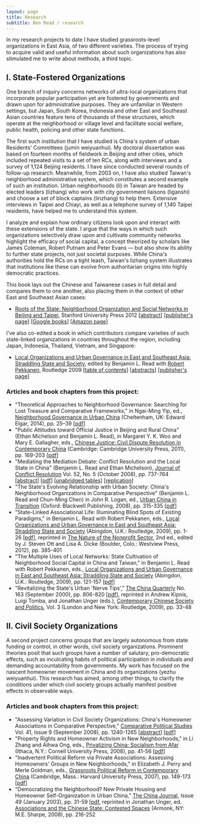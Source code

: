 ```yaml
---
layout: page
title: Research
subtitle: Ben Read / research
---
```

In my research projects to date I have studied grassroots-level organizations in East Asia, of two different varieties. The process of trying to acquire valid and useful information about such organizations has also stimulated me to write about methods, a third topic.

## I. State-Fostered Organizations

One branch of inquiry concerns networks of ultra-local organizations that incorporate popular participation yet are fostered by governments and drawn upon for administrative purposes. They are unfamiliar in Western settings, but Japan, South Korea, Indonesia and other East and Southeast Asian countries feature tens of thousands of these structures, which operate at the neighborhood or village level and facilitate social welfare, public health, policing and other state functions.

The first such institution that I have studied is China's system of urban Residents' Committees (jumin weiyuanhui). My doctoral dissertation was based on fourteen months of fieldwork in Beijing and other cities, which included repeated visits to a set of ten RCs, along with interviews and a survey of 1,124 Beijing residents. I have since conducted several rounds of follow-up research. Meanwhile, from 2003 on, I have also studied Taiwan's neighborhood administrative system, which constitutes a second example of such an institution. Urban neighborhoods (li) in Taiwan are headed by elected leaders (lizhang) who work with city government liaisons (liganshi) and choose a set of block captains (linzhang) to help them. Extensive interviews in Taipei and Chiayi, as well as a telephone survey of 1,140 Taipei residents, have helped me to understand this system.

I analyze and explain how ordinary citizens look upon and interact with these extensions of the state. I argue that the ways in which such organizations selectively draw upon and cultivate community networks highlight the efficacy of social capital, a concept theorized by scholars like James Coleman, Robert Putnam and Peter Evans &#8212; but also show its ability to further state projects, not just societal purposes. While China's authorities hold the RCs on a tight leash, Taiwan's lizhang system illustrates that institutions like these can evolve from authoritarian origins into highly democratic practices.

This book lays out the Chinese and Taiwanese cases in full detail and compares them to one another, also placing them in the context of other East and Southeast Asian cases:
+ <u>Roots of the State: Neighborhood Organization and Social Networks in Beijing and Taipei</u>, Stanford University Press 2012 [[abstract](Roots.html)] [[publisher's page](http://www.sup.org/book.cgi?id=18646)] [[Google books](http://www.amazon.com/Roots-State-Neighborhood-Organization-Contemporary/dp/0804775656)] [[Amazon page](http://www.amazon.com/Roots-State-Neighborhood-Organization-Contemporary/dp/0804775656)]

I've also co-edited a book in which contributors compare varieties of such state-linked organizations in countries throughout the region, including Japan, Indonesia, Thailand, Vietnam, and Singapore:
+ <U>Local Organizations and Urban Governance in East and Southeast Asia: Straddling State and Society</U>, edited by Benjamin L. Read with [Robert Pekkanen](http://www.robertpekkanen.com), Routledge 2009 [[table of contents](Straddlers.html)] [[abstracts](Straddlers.htm#Abstracts)] [[publisher's page](http://www.routledgeasianstudies.com/books/Local-Organizations-and-Urban-Governance-in-East-and-Southeast-Asia-isbn9780415492997)]

### Articles and book chapters from this project:

+ "Theoretical Approaches to Neighborhood Governance: Searching for Lost Treasure and Comparative Frameworks," in Ngai-Ming Yip, ed., <U>Neighborhood Governance in Urban China</U> (Cheltenham, UK: Edward Elgar, 2014), pp. 25–39 [[pdf](../publications/ReadBenjaminL_2014_TheoreticalApproachesToNeighbourhoodGovernance.pdf)]
+ "Public Attitudes toward Official Justice in Beijing and Rural China" (Ethan Michelson and Benjamin L. Read), in Margaret Y. K. Woo and Mary E. Gallagher, eds., <U>Chinese Justice: Civil Dispute Resolution in Contemporary China</U> (Cambridge: Cambridge University Press, 2011), pp. 169-203 [[pdf](../publications/Michelson-Read_2011_AttitudesTowardOfficialJustice.pdf)]
+ "Mediating the Mediation Debate: Conflict Resolution and the Local State in China" (Benjamin L. Read and Ethan Michelson), <U>Journal of Conflict Resolution</U> Vol. 52, No. 5 (October 2008), pp. 737-764 [[abstract](http://jcr.sagepub.com/cgi/content/abstract/52/5/737)] [[pdf](../publications/Read-Michelson_2008_JCR_Mediation.pdf)] [[unabridged tables](http://benread.net/publications/Mediation_FullTables.doc)] [[replication](../publications/Mediation_Replication.zip)]
+ "The State's Evolving Relationship with Urban Society: China's Neighborhood Organizations in Comparative Perspective" (Benjamin L. Read and Chun-Ming Chen) in John R. Logan, ed., <U>Urban China in Transition</U> (Oxford: Blackwell Publishing, 2008), pp. 315-335 [[pdf](../publications/Read-Chen_2008_StatesRelationshipWithUrbanSociety.pdf)]
+ "State-Linked Associational Life: Illuminating Blind Spots of Existing Paradigms," in Benjamin L. Read with Robert Pekkanen, eds., <U>Local Organizations and Urban Governance in East and Southeast Asia: Straddling State and Society</U> (Abingdon, U.K.: Routledge, 2009), pp. 1-26 [[pdf](../publications/ReadBenjaminL_2009_ch1_StateLinkedAssociationalLife.pdf)], reprinted in <U>The Nature of the Nonprofit Sector</U>, 2nd ed., edited by J. Steven Ott and Lisa A. Dicke (Boulder, Colo.: Westview Press, 2012), pp. 385-401
+ "The Multiple Uses of Local Networks: State Cultivation of Neighborhood Social Capital in China and Taiwan," in Benjamin L. Read with Robert Pekkanen, eds., <U>Local Organizations and Urban Governance in East and Southeast Asia: Straddling State and Society</U> (Abingdon, U.K.: Routledge, 2009), pp. 121-157 [[pdf]("../publications/ReadBenjaminL_2009_ch6_MultipleUsesOfLocalNetworks.pdf)]
+ "Revitalizing the State's Urban 'Nerve Tips'," <U>The China Quarterly</U> No. 163 (September 2000), pp. 806-820 [[pdf](../publications/ReadBenjaminL_2000_ChinaQ_RevitalizingNerveTips.pdf)], reprinted in Andrew Kipnis, Luigi Tomba, and Jonathan Unger (eds.), <U>Contemporary Chinese Society and Politics</U>, Vol. 3 (London and New York: Routledge, 2009), pp. 33-48

## II. Civil Society Organizations

A second project concerns groups that are largely autonomous from state funding or control, in other words, civil society organizations. Prominent theories posit that such groups have a number of salutary, pro-democratic effects, such as inculcating habits of political participation in individuals and demanding accountability from governments. My work has focused on the nascent homeowner movement in China and its organizations (yezhu weiyuanhui). This research has aimed, among other things, to clarify the conditions under which civil society groups actually manifest positive effects in observable ways.

### Articles and book chapters from this project:

+ "Assessing Variation in Civil Society Organizations: China's Homeowner Associations in Comparative Perspective," <U>Comparative Political Studies</U> Vol. 41, Issue 9 (September 2008), pp. 1240-1265 [[abstract](http://cps.sagepub.com/cgi/content/abstract/41/9/1240)] [[pdf](../publications/ReadBenjaminL_2008_CPS_AssessingCSOs.pdf)]
+ "Property Rights and Homeowner Activism in New Neighborhoods," in Li Zhang and Aihwa Ong, eds., <U>Privatizing China: Socialism from Afar</U> (Ithaca, N.Y.: Cornell University Press, 2008), pp. 41-56 [[pdf](../publications/ReadBenjaminL_2008_PropertyRightsHomeownerActivism.pdf)]
+ "Inadvertent Political Reform via Private Associations: Assessing Homeowners' Groups in New Neighborhoods," in Elizabeth J. Perry and Merle Goldman, eds., <U>Grassroots Political Reform in Contemporary China</U> (Cambridge, Mass.: Harvard University Press, 2007), pp. 149-173 [[pdf](../publications/ReadBenjaminL_2007_InadvertentPoliticalReform.pdf)]
+ "Democratizing the Neighborhood? New Private Housing and Homeowner Self-Organization in Urban China," <U>The China Journal</U>, Issue 49 (January 2003), pp. 31-59 [[pdf](../publications/ReadBenjaminL_2003_ChinaJ_DemocratizingTheNeighbourhood.pdf), reprinted in Jonathan Unger, ed. <U>Associations and the Chinese State: Contested Spaces</U> (Armonk, NY: M.E. Sharpe, 2008), pp. 216-252
